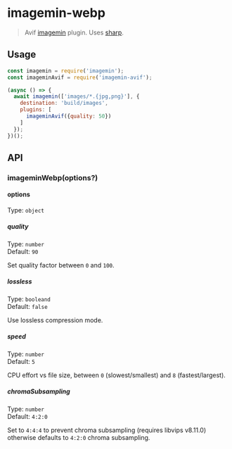 # imagemin-webp

> Avif [imagemin](https://github.com/imagemin/imagemin) plugin. Uses [sharp](https://github.com/lovell/sharp).

## Usage

```js
const imagemin = require('imagemin');
const imageminAvif = require('imagemin-avif');

(async () => {
  await imagemin(['images/*.{jpg,png}'], {
    destination: 'build/images',
    plugins: [
      imageminAvif({quality: 50})
    ]
  });
})();
```


## API

### imageminWebp(options?)

#### options

Type: `object`

##### quality

Type: `number`<br>
Default: `90`

Set quality factor between `0` and `100`.

##### lossless

Type: `booleand`<br>
Default: `false`

Use lossless compression mode.

##### speed

Type: `number`<br>
Default: `5`

CPU effort vs file size, between `0` (slowest/smallest) and `8` (fastest/largest).

##### chromaSubsampling

Type: `number`<br>
Default: `4:2:0`

Set to `4:4:4` to prevent chroma subsampling (requires libvips v8.11.0) otherwise defaults to `4:2:0` chroma subsampling. 
